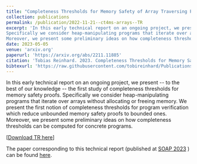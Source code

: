 ```yaml
---
title: "Completeness Thresholds for Memory Safety of Array Traversing Programs: Early Technical Report"
collection: publications
permalink: /publication/2022-11-21--ct4ms-arrays--TR
excerpt: 'In this early technical report on an ongoing project, we present -- to the best of our knowledge -- the first study of completeness thresholds for memory safety proofs. 
Specifically we consider heap-manipulating programs that iterate over arrays without allocating or freeing memory. We present the first notion of completeness thresholds for program verification which reduce unbounded memory safety proofs to bounded ones. 
Moreover, we present some preliminary ideas on how completeness thresholds can be computed for concrete programs.'
date: 2023-05-05
venue: 'arxiv.org'
paperurl: 'https://arxiv.org/abs/2211.11885'
citation: 'Tobias Reinhard. 2023. Completeness Thresholds for Memory Safety of Array Traversing Programs: Early Technical Report. arXiv:2211.11885'
bibtexurl: 'https://raw.githubusercontent.com/tobireinhard/Publications/master/papers/SOAP23--CTs4MS-Arrays/ct4ms-arrays.bib'
---
```


In this early technical report on an ongoing project, we present -- to the best of our knowledge -- the first study of completeness thresholds for memory safety proofs. 
Specifically we consider heap-manipulating programs that iterate over arrays without allocating or freeing memory. We present the first notion of completeness thresholds for program verification which reduce unbounded memory safety proofs to bounded ones. 
Moreover, we present some preliminary ideas on how completeness thresholds can be computed for concrete programs.


[[Download TR here](https://arxiv.org/abs/2211.11885)]

The paper corresponding to this technical report (published at 
[SOAP 2023](https://pldi23.sigplan.org/home/SOAP-2023#event-overview)
) can be found 
[here](https://reito.eu/publication/2023-06-17--ct4ms-arrays).